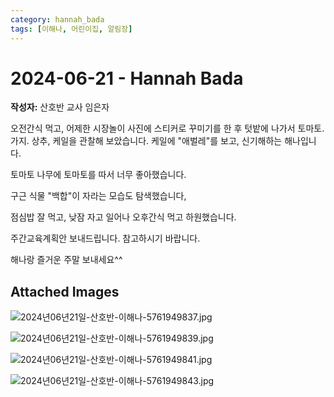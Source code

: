 ```yaml
---
category: hannah_bada
tags: [이해나, 어린이집, 알림장]
---
```


# 2024-06-21 - Hannah Bada

**작성자:** 산호반 교사 임은자  

오전간식 먹고,  어제한 시장놀이 사진에 스티커로 꾸미기를 한 후 텃밭에 나가서 토마토. 가지. 상추, 케일을 관찰해 보았습니다. 케일에 "애벌레"를 보고,  신기해하는 해나입니다.

토마토 나무에 토마토를 따서 너무 좋아했습니다.

구근 식물 "백합"이 자라는 모습도 탐색했습니다,  

점심밥 잘 먹고, 낮잠 자고 일어나 오후간식 먹고 하원했습니다.

주간교육계획안 보내드립니다. 참고하시기 바랍니다. 

해나랑 즐거운 주말 보내세요^^

## Attached Images
![2024년06년21일-산호반-이해나-5761949837.jpg](d:\Users\hannah\Downloads\kids\photo\2024년06년21일-산호반-이해나-5761949837.jpg)

![2024년06년21일-산호반-이해나-5761949839.jpg](d:\Users\hannah\Downloads\kids\photo\2024년06년21일-산호반-이해나-5761949839.jpg)

![2024년06년21일-산호반-이해나-5761949841.jpg](d:\Users\hannah\Downloads\kids\photo\2024년06년21일-산호반-이해나-5761949841.jpg)

![2024년06년21일-산호반-이해나-5761949843.jpg](d:\Users\hannah\Downloads\kids\photo\2024년06년21일-산호반-이해나-5761949843.jpg)

